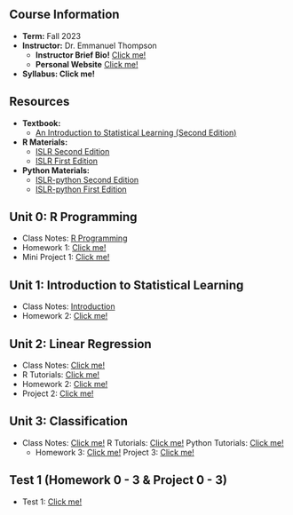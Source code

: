 ## Course Information
- **Term:** Fall 2023
- **Instructor:** Dr. Emmanuel Thompson
    - **Instructor Brief Bio!** [Click me!](https://semo.edu/people-directory/faculty-staff/thompson-emmanuel.html)
    - **Personal Website** [Click me!](https://ethompsonact.com/)
- **Syllabus: Click me!**

## Resources
- **Textbook:**
    - [An Introduction to Statistical Learning (Second Edition)](https://hastie.su.domains/ISLR2/ISLRv2_website.pdf)
- **R Materials:**
    - [ISLR Second Edition](https://www.statlearning.com/resources-second-edition)
    - [ISLR First Edition](https://www.statlearning.com/resources-first-edition)
- **Python Materials:**
    - [ISLR-python Second Edition](https://github.com/qx0731/Sharing_ISL_python)
    - [ISLR-python First Edition](https://github.com/JWarmenhoven/ISLR-python/tree/master)

## Unit 0: R Programming 
- Class Notes: [R Programming](https://github.com/tomsca/stat_learn/blob/main/chapter_0/R-Programming.md)
- Homework 1: [Click me!]()
- Mini Project 1: [Click me!]() 

## Unit 1: Introduction to Statistical Learning
- Class Notes: [Introduction](https://github.com/tomsca/stat_learn/blob/main/chapter_1/Intro_to_Stat_Learning.md)
- Homework 2: [Click me!]() 

## Unit 2: Linear Regression
- Class Notes: [Click me!]()
- R Tutorials: [Click me!]()
- Homework 2: [Click me!]()
- Project 2: [Click me!]() 

## Unit 3: Classification
- Class Notes: [Click me!]() R Tutorials: [Click me!]() Python Tutorials: [Click me!]()
  - Homework 3: [Click me!]() Project 3: [Click me!]() 

## Test 1 (Homework 0 - 3 & Project 0 - 3)
 - Test 1: [Click me!]()

